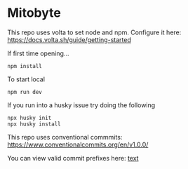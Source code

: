 # Mitobyte

This repo uses volta to set node and npm. Configure it here: https://docs.volta.sh/guide/getting-started

If first time opening...
```
npm install
```

To start local
```
npm run dev
```

If you run into a husky issue try doing the following
```
npx husky init
npx husky install
```

This repo uses conventional commmits: https://www.conventionalcommits.org/en/v1.0.0/

You can view valid commit prefixes here:
[text](commitlint.config.js)
